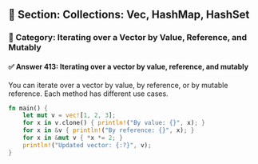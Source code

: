 ## 📘 Section: Collections: Vec, HashMap, HashSet
### 🔹 Category: Iterating over a Vector by Value, Reference, and Mutably
#### ✅ Answer 413: Iterating over a vector by value, reference, and mutably

You can iterate over a vector by value, by reference, or by mutable reference. Each method has different use cases.

```rust
fn main() {
    let mut v = vec![1, 2, 3];
    for x in v.clone() { println!("By value: {}", x); }
    for x in &v { println!("By reference: {}", x); }
    for x in &mut v { *x *= 2; }
    println!("Updated vector: {:?}", v);
}
```
